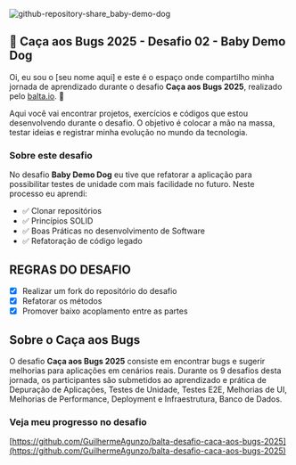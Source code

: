 ![github-repository-share_baby-demo-dog](https://github.com/user-attachments/assets/ddaa060f-5bc7-4cc4-a2fc-8914069d9262)

## 👻 Caça aos Bugs 2025 - Desafio 02 - Baby Demo Dog

Oi, eu sou o [seu nome aqui] e este é o espaço onde compartilho minha jornada de aprendizado durante o desafio **Caça aos Bugs 2025**, realizado pelo [balta.io](https://balta.io). 👻

Aqui você vai encontrar projetos, exercícios e códigos que estou desenvolvendo durante o desafio. O objetivo é colocar a mão na massa, testar ideias e registrar minha evolução no mundo da tecnologia.

### Sobre este desafio

No desafio **Baby Demo Dog** eu tive que refatorar a aplicação para possibilitar testes de unidade com mais facilidade no futuro.
Neste processo eu aprendi:

- ✅ Clonar repositórios
- ✅ Princípios SOLID
- ✅ Boas Práticas no desenvolvimento de Software
- ✅ Refatoração de código legado

## REGRAS DO DESAFIO

- [x] Realizar um fork do repositório do desafio
- [x] Refatorar os métodos
- [x] Promover baixo acoplamento entre as partes

## Sobre o Caça aos Bugs

O desafio **Caça aos Bugs 2025** consiste em encontrar bugs e sugerir melhorias para aplicações em cenários reais. Durante os 9 desafios desta jornada, os participantes são submetidos ao aprendizado e prática de Depuração de Aplicações, Testes de Unidade, Testes E2E, Melhorias de UI, Melhorias de Performance, Deployment e Infraestrutura,
Banco de Dados.

### Veja meu progresso no desafio

[https://github.com/GuilhermeAgunzo/balta-desafio-caca-aos-bugs-2025](https://github.com/GuilhermeAgunzo/balta-desafio-caca-aos-bugs-2025)
